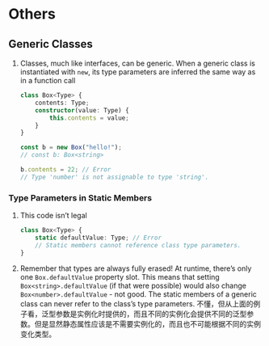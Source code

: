 # Others




## Generic Classes
1. Classes, much like interfaces, can be generic. When a generic class is instantiated with `new`, its type parameters are inferred the same way as in a function call
    ```ts
    class Box<Type> {
        contents: Type;
        constructor(value: Type) {
            this.contents = value;
        }
    }

    const b = new Box("hello!");
    // const b: Box<string>

    b.contents = 22; // Error
    // Type 'number' is not assignable to type 'string'.
    ```

### Type Parameters in Static Members
1. This code isn’t legal
    ```ts
    class Box<Type> {
        static defaultValue: Type; // Error
        // Static members cannot reference class type parameters.
    }
    ``` 
2. Remember that types are always fully erased! At runtime, there’s only one `Box.defaultValue` property slot. This means that setting `Box<string>.defaultValue` (if that were possible) would also change `Box<number>.defaultValue` - not good. The static members of a generic class can never refer to the class’s type parameters. 不懂，但从上面的例子看，泛型参数是实例化时提供的，而且不同的实例化会提供不同的泛型参数。但是显然静态属性应该是不需要实例化的，而且也不可能根据不同的实例变化类型。
